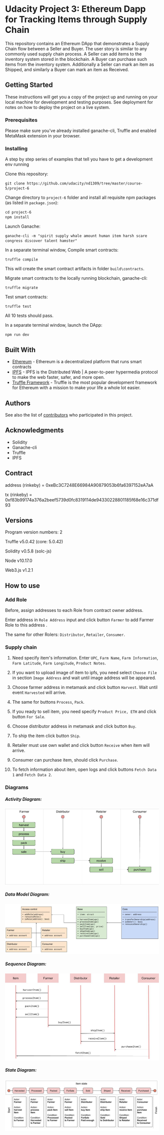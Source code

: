 # Udacity Project 3: Ethereum Dapp for Tracking Items through Supply Chain

This repository contains an Ethereum DApp that demonstrates a Supply Chain flow between a Seller and Buyer. The user story is similar to any commonly used supply chain process. A Seller can add items to the inventory system stored in the blockchain. A Buyer can purchase such items from the inventory system. Additionally a Seller can mark an item as Shipped, and similarly a Buyer can mark an item as Received.

## Getting Started

These instructions will get you a copy of the project up and running on your local machine for development and testing purposes. See deployment for notes on how to deploy the project on a live system.

### Prerequisites

Please make sure you've already installed ganache-cli, Truffle and enabled MetaMask extension in your browser.

### Installing

A step by step series of examples that tell you have to get a development env running

Clone this repository:

```
git clone https://github.com/udacity/nd1309/tree/master/course-5/project-6
```

Change directory to ```project-6``` folder and install all requisite npm packages (as listed in ```package.json```):

```
cd project-6
npm install
```

Launch Ganache:

```
ganache-cli -m "spirit supply whale amount human item harsh scare congress discover talent hamster"
```

In a separate terminal window, Compile smart contracts:

```
truffle compile
```

This will create the smart contract artifacts in folder ```build\contracts```.

Migrate smart contracts to the locally running blockchain, ganache-cli:

```
truffle migrate
```

Test smart contracts:

```
truffle test
```

All 10 tests should pass.

In a separate terminal window, launch the DApp:

```
npm run dev
```

## Built With

* [Ethereum](https://www.ethereum.org/) - Ethereum is a decentralized platform that runs smart contracts
* [IPFS](https://ipfs.io/) - IPFS is the Distributed Web | A peer-to-peer hypermedia protocol
to make the web faster, safer, and more open.
* [Truffle Framework](http://truffleframework.com/) - Truffle is the most popular development framework for Ethereum with a mission to make your life a whole lot easier.


## Authors

See also the list of [contributors](https://github.com/your/project/contributors.md) who participated in this project.

## Acknowledgments

* Solidity
* Ganache-cli
* Truffle
* IPFS


## Contract

address (rinkeby) = 0xeBc3C7248E66984A90879053b6fa6397152eA7aA

tx (rinkeby) = 0xf83b99174a376a2beef5739d0fc8319114de94330228801185f68e16c371df93


## Versions

Program version numbers: 2

Truffle v5.0.42 (core: 5.0.42)

Solidity v0.5.8 (solc-js)

Node v10.17.0

Web3.js v1.2.1


## How to use

### Add Role

Before, assign addresses to each Role from contract owner address.

Enter address in `Role Address` input and click button `Farmer` to add Farmer
Role to this address .

The same for other Rolers: `Distributor`, `Retailer`, `Consumer`.

### Supply chain

1. Need specify item's information. Enter `UPC`, `Farm Name`,
`Farm Information`, `Farm Latitude`, `Farm Longitude`, `Product Notes`.

2. If you want to upload image of item to ipfs, you need select `Choose File`
in section `Image Address` and wait until image address will be appeared.

3. Choose farmer address in metamask and click button `Harvest`. Wait until
event `Harvested` will arrive.

4. The same for buttons `Process`, `Pack`.

5. If you ready to sell item, you need specify `Product Price, ETH` and click
button `For Sale`.

6. Choose distributor address in metamask and click button `Buy`.

7. To ship the item click button `Ship`.

8. Retailer must use own wallet and click button `Receive` when item will arrive.

9. Consumer can purchase item, should click `Purchase`.

10. To fetch information about item, open logs and click buttons `Fetch Data 1`
 and `Fetch Data 2`.

### Diagrams

##### Activity Diagram:
![activity diagram](project-6/activity-diagram.jpg)

##### Data Model Diagram:
![data model diagram](project-6/data-model-diagram.jpg)

##### Sequence Diagram:
![sequence diagram](project-6/sequence-diagram.jpg)

##### State Diagram:
![state diagram](project-6/state-diagram.jpg)
